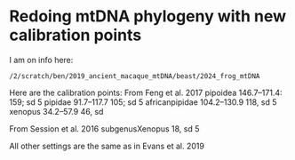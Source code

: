 # Redoing mtDNA phylogeny with new calibration points

I am on info here:
```
/2/scratch/ben/2019_ancient_macaque_mtDNA/beast/2024_frog_mtDNA
```

Here are the calibration points:
From Feng et al. 2017
pipoidea 146.7–171.4: 159; sd 5
pipidae 91.7–117.7  105; sd 5
africanpipidae 104.2–130.9  118, sd 5
xenopus 34.2–57.9 46, sd 

From Session et al. 2016
subgenusXenopus 18, sd 5

All other settings are the same as in Evans et al. 2019
